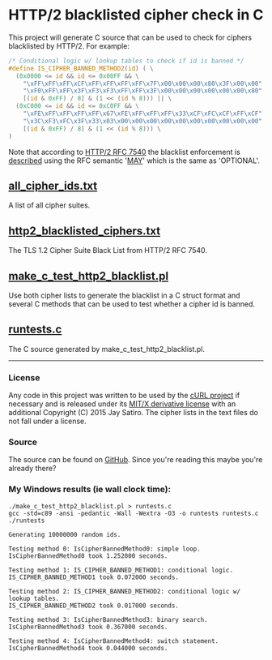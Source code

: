 HTTP/2 blacklisted cipher check in C
====================================

This project will generate C source that can be used to check for ciphers
blacklisted by HTTP/2. For example:

```c
/* Conditional logic w/ lookup tables to check if id is banned */
#define IS_CIPHER_BANNED_METHOD2(id) ( \
  (0x0000 <= id && id <= 0x00FF && \
    "\xFF\xFF\xFF\xCF\xFF\xFF\xFF\xFF\x7F\x00\x00\x00\x80\x3F\x00\x00" \
    "\xF0\xFF\xFF\x3F\xF3\xF3\xFF\xFF\x3F\x00\x00\x00\x00\x00\x00\x80" \
    [(id & 0xFF) / 8] & (1 << (id % 8))) || \
  (0xC000 <= id && id <= 0xC0FF && \
    "\xFE\xFF\xFF\xFF\xFF\x67\xFE\xFF\xFF\xFF\x33\xCF\xFC\xCF\xFF\xCF" \
    "\x3C\xF3\xFC\x3F\x33\x03\x00\x00\x00\x00\x00\x00\x00\x00\x00\x00" \
    [(id & 0xFF) / 8] & (1 << (id % 8))) \
)
```

Note that according to [HTTP/2 RFC 7540](https://tools.ietf.org/html/rfc7540)
the blacklist enforcement is
[described](https://tools.ietf.org/html/rfc7540#appendix-A) using the RFC
semantic '[MAY](https://tools.ietf.org/html/rfc2119#section-5)' which is the
same as 'OPTIONAL'.

[all_cipher_ids.txt](https://github.com/jay/http2_blacklisted_ciphers/blob/master/all_cipher_ids.txt)
------------------
A list of all cipher suites.

[http2_blacklisted_ciphers.txt](https://github.com/jay/http2_blacklisted_ciphers/blob/master/http2_blacklisted_ciphers.txt)
-----------------------------
The TLS 1.2 Cipher Suite Black List from HTTP/2 RFC 7540.

[make_c_test_http2_blacklist.pl](https://github.com/jay/http2_blacklisted_ciphers/blob/master/make_c_test_http2_blacklist.pl)
------------------------------
Use both cipher lists to generate the blacklist in a C struct format and
several C methods that can be used to test whether a cipher id is banned.

[runtests.c](https://github.com/jay/http2_blacklisted_ciphers/blob/master/runtests.c)
----------
The C source generated by make_c_test_http2_blacklist.pl.

---

### License

Any code in this project was written to be used by the
[cURL project](http://curl.haxx.se/) if necessary and is released under its
[MIT/X derivative license](http://curl.haxx.se/docs/copyright.html) with an
additional Copyright (C) 2015 Jay Satiro. The cipher lists in the text files
do not fall under a license.

### Source

The source can be found on
[GitHub](https://github.com/jay/http2_blacklisted_ciphers). Since you're
reading this maybe you're already there?

### My Windows results (ie wall clock time):

```
./make_c_test_http2_blacklist.pl > runtests.c
gcc -std=c89 -ansi -pedantic -Wall -Wextra -O3 -o runtests runtests.c
./runtests
```
```
Generating 10000000 random ids.

Testing method 0: IsCipherBannedMethod0: simple loop.
IsCipherBannedMethod0 took 1.252000 seconds.

Testing method 1: IS_CIPHER_BANNED_METHOD1: conditional logic.
IS_CIPHER_BANNED_METHOD1 took 0.072000 seconds.

Testing method 2: IS_CIPHER_BANNED_METHOD2: conditional logic w/ lookup tables.
IS_CIPHER_BANNED_METHOD2 took 0.017000 seconds.

Testing method 3: IsCipherBannedMethod3: binary search.
IsCipherBannedMethod3 took 0.367000 seconds.

Testing method 4: IsCipherBannedMethod4: switch statement.
IsCipherBannedMethod4 took 0.044000 seconds.
```
